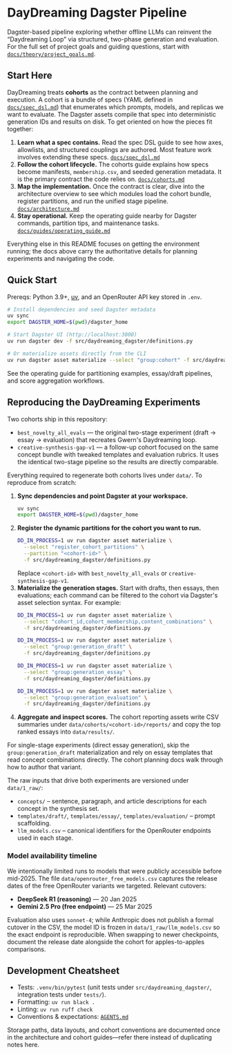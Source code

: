 # DayDreaming Dagster Pipeline

Dagster-based pipeline exploring whether offline LLMs can reinvent the “Daydreaming Loop” via structured, two-phase generation and evaluation. For the full set of project goals and guiding questions, start with [`docs/theory/project_goals.md`](docs/theory/project_goals.md).

## Start Here

DayDreaming treats **cohorts** as the contract between planning and execution. A cohort is a bundle of specs (YAML defined in [`docs/spec_dsl.md`](docs/spec_dsl.md)) that enumerates which prompts, models, and replicas we want to evaluate. The Dagster assets compile that spec into deterministic generation IDs and results on disk. To get oriented on how the pieces fit together:

1. **Learn what a spec contains.** Read the spec DSL guide to see how axes, allowlists, and structured couplings are authored. Most feature work involves extending these specs. [`docs/spec_dsl.md`](docs/spec_dsl.md)
2. **Follow the cohort lifecycle.** The cohorts guide explains how specs become manifests, `membership.csv`, and seeded generation metadata. It is the primary contract the code relies on. [`docs/cohorts.md`](docs/cohorts.md)
3. **Map the implementation.** Once the contract is clear, dive into the architecture overview to see which modules load the cohort bundle, register partitions, and run the unified stage pipeline. [`docs/architecture.md`](docs/architecture.md)
4. **Stay operational.** Keep the operating guide nearby for Dagster commands, partition tips, and maintenance tasks. [`docs/guides/operating_guide.md`](docs/guides/operating_guide.md)

Everything else in this README focuses on getting the environment running; the docs above carry the authoritative details for planning experiments and navigating the code.

## Quick Start

Prereqs: Python 3.9+, [uv](https://docs.astral.sh/uv/), and an OpenRouter API key stored in `.env`.

```bash
# Install dependencies and seed Dagster metadata
uv sync
export DAGSTER_HOME=$(pwd)/dagster_home

# Start Dagster UI (http://localhost:3000)
uv run dagster dev -f src/daydreaming_dagster/definitions.py

# Or materialize assets directly from the CLI
uv run dagster asset materialize --select "group:cohort" -f src/daydreaming_dagster/definitions.py
```

See the operating guide for partitioning examples, essay/draft pipelines, and score aggregation workflows.

## Reproducing the DayDreaming Experiments

Two cohorts ship in this repository:

- `best_novelty_all_evals` &mdash; the original two-stage experiment (draft → essay → evaluation) that recreates Gwern's Daydreaming loop.
- `creative-synthesis-gap-v1` &mdash; a follow-up cohort focused on the same concept bundle with tweaked templates and evaluation rubrics. It uses the identical two-stage pipeline so the results are directly comparable.

Everything required to regenerate both cohorts lives under `data/`. To reproduce from scratch:

1. **Sync dependencies and point Dagster at your workspace.**
   ```bash
   uv sync
   export DAGSTER_HOME=$(pwd)/dagster_home
   ```
2. **Register the dynamic partitions for the cohort you want to run.**
   ```bash
   DD_IN_PROCESS=1 uv run dagster asset materialize \
     --select "register_cohort_partitions" \
     --partition "<cohort-id>" \
     -f src/daydreaming_dagster/definitions.py
   ```
   Replace `<cohort-id>` with `best_novelty_all_evals` or `creative-synthesis-gap-v1`.
3. **Materialize the generation stages.** Start with drafts, then essays, then evaluations; each command can be filtered to the cohort via Dagster's asset selection syntax. For example:
   ```bash
   DD_IN_PROCESS=1 uv run dagster asset materialize \
     --select "cohort_id,cohort_membership,content_combinations" \
     -f src/daydreaming_dagster/definitions.py

   DD_IN_PROCESS=1 uv run dagster asset materialize \
     --select "group:generation_draft" \
     -f src/daydreaming_dagster/definitions.py

   DD_IN_PROCESS=1 uv run dagster asset materialize \
     --select "group:generation_essay" \
     -f src/daydreaming_dagster/definitions.py

   DD_IN_PROCESS=1 uv run dagster asset materialize \
     --select "group:generation_evaluation" \
     -f src/daydreaming_dagster/definitions.py
   ```
4. **Aggregate and inspect scores.** The cohort reporting assets write CSV summaries under `data/cohorts/<cohort-id>/reports/` and copy the top ranked essays into `data/results/`.

For single-stage experiments (direct essay generation), skip the `group:generation_draft` materialization and rely on essay templates that read concept combinations directly. The cohort planning docs walk through how to author that variant.

The raw inputs that drive both experiments are versioned under `data/1_raw/`:

- `concepts/` &ndash; sentence, paragraph, and article descriptions for each concept in the synthesis set.
- `templates/draft/`, `templates/essay/`, `templates/evaluation/` &ndash; prompt scaffolding.
- `llm_models.csv` &ndash; canonical identifiers for the OpenRouter endpoints used in each stage.

### Model availability timeline

We intentionally limited runs to models that were publicly accessible before mid-2025. The file `data/openrouter_free_models.csv` captures the release dates of the free OpenRouter variants we targeted. Relevant cutovers:

- **DeepSeek R1 (reasoning)** &mdash; 20 Jan 2025
- **Gemini 2.5 Pro (free endpoint)** &mdash; 25 Mar 2025

Evaluation also uses `sonnet-4`; while Anthropic does not publish a formal cutover in the CSV, the model ID is frozen in `data/1_raw/llm_models.csv` so the exact endpoint is reproducible. When swapping to newer checkpoints, document the release date alongside the cohort for apples-to-apples comparisons.

## Development Cheatsheet

- Tests: `.venv/bin/pytest` (unit tests under `src/daydreaming_dagster/`, integration tests under `tests/`).
- Formatting: `uv run black .`
- Linting: `uv run ruff check`
- Conventions & expectations: [`AGENTS.md`](AGENTS.md)

Storage paths, data layouts, and cohort conventions are documented once in the architecture and cohort guides—refer there instead of duplicating notes here.
